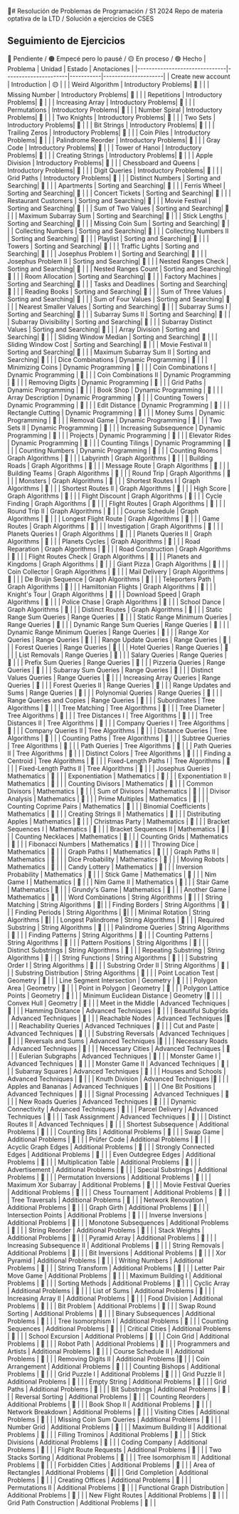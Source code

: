 🔴# Resolución de Problemas de Programación / S1 2024
Repo de materia optativa de la LTD / Solución a ejercicios de CSES 
## Seguimiento de Ejercicios
🔴 Pendiente / 🟠 Empecé pero lo pausé / 🟡 En proceso / 🟢 Hecho
| Problema                      | Unidad               | Estado    | Anotaciones         |
|-------------------------------|----------------------|-----------|---------------------|
| Create new account            | Introduction         |   🟡      |                     |
| Weird Algorithm               | Introductory Problems|   🔴      |                     |
| Missing Number                | Introductory Problems|   🔴      |                     |
| Repetitions                   | Introductory Problems|   🔴      |                     |
| Increasing Array              | Introductory Problems|   🔴      |                     |
| Permutations                  | Introductory Problems|   🔴      |                     |
| Number Spiral                 | Introductory Problems|   🔴      |                     |
| Two Knights                   | Introductory Problems|   🔴      |                     |
| Two Sets                      | Introductory Problems|   🔴      |                     |
| Bit Strings                   | Introductory Problems|   🔴      |                     |
| Trailing Zeros                | Introductory Problems|   🔴      |                     |
| Coin Piles                    | Introductory Problems|   🔴      |                     |
| Palindrome Reorder            | Introductory Problems|   🔴      |                     |
| Gray Code                     | Introductory Problems|   🔴      |                     |
| Tower of Hanoi                | Introductory Problems|   🔴      |                     |
| Creating Strings              | Introductory Problems|   🔴      |                     |
| Apple Division                | Introductory Problems|   🔴      |                     |
| Chessboard and Queens         | Introductory Problems|   🔴      |                     |
| Digit Queries                 | Introductory Problems|   🔴      |                     |
| Grid Paths                    | Introductory Problems|   🔴      |                     |
| Distinct Numbers              | Sorting and Searching|   🔴      |                     |
| Apartments                    | Sorting and Searching|   🔴      |                     |
| Ferris Wheel                  | Sorting and Searching|   🔴      |                     |
| Concert Tickets               | Sorting and Searching|   🔴      |                     |
| Restaurant Customers          | Sorting and Searching|   🔴      |                     |
| Movie Festival                | Sorting and Searching|   🔴      |                     |
| Sum of Two Values             | Sorting and Searching|   🔴      |                     |
| Maximum Subarray Sum          | Sorting and Searching|   🔴      |                     |
| Stick Lengths                 | Sorting and Searching|   🔴      |                     |
| Missing Coin Sum              | Sorting and Searching|   🔴      |                     |
| Collecting Numbers            | Sorting and Searching|   🔴      |                     |
| Collecting Numbers II         | Sorting and Searching|   🔴      |                     |
| Playlist                      | Sorting and Searching|   🔴      |                     |
| Towers                        | Sorting and Searching|   🔴      |                     |
| Traffic Lights                | Sorting and Searching|   🔴      |                     |
| Josephus Problem I            | Sorting and Searching|   🔴      |                     |
| Josephus Problem II           | Sorting and Searching|   🔴      |                     |
| Nested Ranges Check           | Sorting and Searching|   🔴      |                     |
| Nested Ranges Count           | Sorting and Searching|   🔴      |                     |
| Room Allocation               | Sorting and Searching|  🔴       |                     |
| Factory Machines              | Sorting and Searching|  🔴       |                     |
| Tasks and Deadlines           | Sorting and Searching|     🔴    |                     |
| Reading Books                 | Sorting and Searching|  🔴       |                     |
| Sum of Three Values           | Sorting and Searching|    🔴     |                     |
| Sum of Four Values            | Sorting and Searching|    🔴     |                     |
| Nearest Smaller Values        | Sorting and Searching|     🔴    |                     |
| Subarray Sums I               | Sorting and Searching|    🔴     |                     |
| Subarray Sums II              | Sorting and Searching|    🔴     |                     |
| Subarray Divisibility         | Sorting and Searching|    🔴     |                     |
| Subarray Distinct Values      | Sorting and Searching|    🔴     |                     |
| Array Division                | Sorting and Searching|    🔴     |                     |
| Sliding Window Median         | Sorting and Searching|    🔴     |                     |
| Sliding Window Cost           | Sorting and Searching|    🔴     |                     |
| Movie Festival II             | Sorting and Searching|    🔴     |                     |
| Maximum Subarray Sum II       | Sorting and Searching|    🔴     |                     |
| Dice Combinations             | Dynamic Programming  |    🔴     |                     |
| Minimizing Coins              | Dynamic Programming  |    🔴     |                     |
| Coin Combinations I           | Dynamic Programming  |   🔴      |                     |
| Coin Combinations II          | Dynamic Programming  |  🔴       |                     |
| Removing Digits               | Dynamic Programming  |   🔴      |                     |
| Grid Paths                    | Dynamic Programming  |   🔴      |                     |
| Book Shop                     | Dynamic Programming  |   🔴      |                     |
| Array Description             | Dynamic Programming  |   🔴      |                     |
| Counting Towers               | Dynamic Programming  |   🔴      |                     |
| Edit Distance                 | Dynamic Programming  |   🔴      |                     |
| Rectangle Cutting             | Dynamic Programming  |   🔴      |                     |
| Money Sums                    | Dynamic Programming  |     🔴    |                     |
| Removal Game                  | Dynamic Programming  |   🔴      |                     |
| Two Sets II                   | Dynamic Programming  |     🔴    |                     |
| Increasing Subsequence        | Dynamic Programming  |    🔴     |                     |
| Projects                      | Dynamic Programming  |    🔴     |                     |
| Elevator Rides                | Dynamic Programming  |     🔴    |                     |
| Counting Tilings              | Dynamic Programming  |    🔴     |                     |
| Counting Numbers              | Dynamic Programming  |    🔴     |                     |
| Counting Rooms                | Graph Algorithms     |   🔴      |                     |
| Labyrinth                     | Graph Algorithms     |     🔴    |                     |
| Building Roads                | Graph Algorithms     |   🔴      |                     |
| Message Route                 | Graph Algorithms     |     🔴    |                     |
| Building Teams                | Graph Algorithms     |     🔴    |                     |
| Round Trip                    | Graph Algorithms     |     🔴    |                     |
| Monsters                      | Graph Algorithms     |      🔴   |                     |
| Shortest Routes I             | Graph Algorithms     |     🔴    |                     |
| Shortest Routes II            | Graph Algorithms     |    🔴     |                     |
| High Score                    | Graph Algorithms     |    🔴     |                     |
| Flight Discount               | Graph Algorithms     |    🔴     |                     |
| Cycle Finding                 | Graph Algorithms     |     🔴    |                     |
| Flight Routes                 | Graph Algorithms     |    🔴     |                     |
| Round Trip II                 | Graph Algorithms     |    🔴     |                     |
| Course Schedule               | Graph Algorithms     |    🔴     |                     |
| Longest Flight Route          | Graph Algorithms     |   🔴      |                     |
| Game Routes                   | Graph Algorithms     |   🔴      |                     |
| Investigation                 | Graph Algorithms     |   🔴      |                     |
| Planets Queries I             | Graph Algorithms     |   🔴      |                     |
| Planets Queries II            | Graph Algorithms     |   🔴      |                     |
| Planets Cycles                | Graph Algorithms     |   🔴      |                     |
| Road Reparation               | Graph Algorithms     |   🔴      |                     |
| Road Construction             | Graph Algorithms     |   🔴      |                     |
| Flight Routes Check           | Graph Algorithms     |  🔴       |                     |
| Planets and Kingdoms          | Graph Algorithms     |  🔴       |                     |
| Giant Pizza                   | Graph Algorithms     |  🔴       |                     |
| Coin Collector                | Graph Algorithms     |    🔴     |                     |
| Mail Delivery                 | Graph Algorithms     |    🔴     |                     |
| De Bruijn Sequence            | Graph Algorithms     |    🔴     |                     |
| Teleporters Path              | Graph Algorithms     |    🔴     |                     |
| Hamiltonian Flights           | Graph Algorithms     |   🔴      |                     |
| Knight's Tour                 | Graph Algorithms     |   🔴      |                     |
| Download Speed                | Graph Algorithms     |   🔴      |                     |
| Police Chase                  | Graph Algorithms     |   🔴      |                     |
| School Dance                  | Graph Algorithms     |   🔴      |                     |
| Distinct Routes               | Graph Algorithms     |    🔴     |                     |
| Static Range Sum Queries      | Range Queries        |    🔴     |                     |
| Static Range Minimum Queries  | Range Queries        |    🔴     |                     |
| Dynamic Range Sum Queries     | Range Queries        |   🔴      |                     |
| Dynamic Range Minimum Queries | Range Queries        |    🔴     |                     |
| Range Xor Queries             | Range Queries        |     🔴    |                     |
| Range Update Queries          | Range Queries        |     🔴    |                     |
| Forest Queries                | Range Queries        |     🔴    |                     |
| Hotel Queries                 | Range Queries        |    🔴     |                     |
| List Removals                 | Range Queries        |   🔴      |                     |
| Salary Queries                | Range Queries        |   🔴      |                     |
| Prefix Sum Queries            | Range Queries        |   🔴      |                     |
| Pizzeria Queries              | Range Queries        |    🔴     |                     |
| Subarray Sum Queries          | Range Queries        |   🔴      |                     |
| Distinct Values Queries       | Range Queries        |   🔴      |                     |
| Increasing Array Queries      | Range Queries        |   🔴      |                     |
| Forest Queries II             | Range Queries        |   🔴      |                     |
| Range Updates and Sums        | Range Queries        |   🔴      |                     |
| Polynomial Queries            | Range Queries        |   🔴      |                     |
| Range Queries and Copies      | Range Queries        |   🔴      |                     |
| Subordinates                  | Tree Algorithms      |   🔴      |                     |
| Tree Matching                 | Tree Algorithms      |   🔴      |                     |
| Tree Diameter                 | Tree Algorithms      |    🔴     |                     |
| Tree Distances I              | Tree Algorithms      |    🔴    |                     |
| Tree Distances II             | Tree Algorithms      |    🔴     |                     |
| Company Queries I             | Tree Algorithms      |    🔴     |                     |
| Company Queries II            | Tree Algorithms      |   🔴      |                     |
| Distance Queries              | Tree Algorithms      |   🔴      |                     |
| Counting Paths                | Tree Algorithms      |  🔴       |                     |
| Subtree Queries               | Tree Algorithms      |   🔴      |                     |
| Path Queries                  | Tree Algorithms      |  🔴       |                     |
| Path Queries II               | Tree Algorithms      |  🔴       |                     |
| Distinct Colors               | Tree Algorithms      |   🔴      |                     |
| Finding a Centroid            | Tree Algorithms      |  🔴       |                     |
| Fixed-Length Paths I          | Tree Algorithms      |  🔴       |                     |
| Fixed-Length Paths II         | Tree Algorithms      |  🔴       |                     |
| Josephus Queries              | Mathematics          |  🔴       |                     |
| Exponentiation                | Mathematics          |  🔴       |                     |
| Exponentiation II             | Mathematics          |   🔴      |                     |
| Counting Divisors             | Mathematics          |   🔴      |                     |
| Common Divisors               | Mathematics          |   🔴      |                     |
| Sum of Divisors               | Mathematics          |   🔴      |                     |
| Divisor Analysis              | Mathematics          |   🔴      |                     |
| Prime Multiples               | Mathematics          |   🔴      |                     |
| Counting Coprime Pairs        | Mathematics          |   🔴      |                     |
| Binomial Coefficients         | Mathematics          |  🔴       |                     |
| Creating Strings II           | Mathematics          |  🔴       |                     |
| Distributing Apples           | Mathematics          |  🔴       |                     |
| Christmas Party               | Mathematics          |  🔴       |                     |
| Bracket Sequences I           | Mathematics          |  🔴       |                     |
| Bracket Sequences II          | Mathematics          |  🔴       |                     |
| Counting Necklaces            | Mathematics          |  🔴       |                     |
| Counting Grids                | Mathematics          |  🔴       |                     |
| Fibonacci Numbers             | Mathematics          |  🔴       |                     |
| Throwing Dice                 | Mathematics          |  🔴       |                     |
| Graph Paths I                 | Mathematics          |  🔴       |                     |
| Graph Paths II                | Mathematics          |  🔴       |                     |
| Dice Probability              | Mathematics          |  🔴       |                     |
| Moving Robots                 | Mathematics          |  🔴       |                     |
| Candy Lottery                 | Mathematics          |  🔴       |                     |
| Inversion Probability         | Mathematics          |  🔴       |                     |
| Stick Game                    | Mathematics          |  🔴       |                     |
| Nim Game I                    | Mathematics          |  🔴       |                     |
| Nim Game II                   | Mathematics          |  🔴       |                     |
| Stair Game                    | Mathematics          |   🔴      |                     |
| Grundy's Game                 | Mathematics          |     🔴    |                     |
| Another Game                  | Mathematics          |       🔴  |                     |
| Word Combinations             | String Algorithms    |        🔴 |                     |
| String Matching               | String Algorithms    |         🔴|                     |
| Finding Borders               | String Algorithms    |        🔴 |                     |
| Finding Periods               | String Algorithms    |         🔴|                     |
| Minimal Rotation              | String Algorithms    |         🔴|                     |
| Longest Palindrome            | String Algorithms    |    🔴     |                     |
| Required Substring            | String Algorithms    |     🔴    |                     |
| Palindrome Queries            | String Algorithms    |      🔴   |                     |
| Finding Patterns              | String Algorithms    |     🔴    |                     |
| Counting Patterns             | String Algorithms    |     🔴    |                     |
| Pattern Positions             | String Algorithms    |      🔴   |                     |
| Distinct Substrings           | String Algorithms    |       🔴  |                     |
| Repeating Substring           | String Algorithms    |       🔴  |                     |
| String Functions              | String Algorithms    |       🔴  |                     |
| Substring Order I             | String Algorithms    |     🔴    |                     |
| Substring Order II            | String Algorithms    |    🔴     |                     |
| Substring Distribution        | String Algorithms    |      🔴   |                     |
| Point Location Test           | Geometry             |        🔴 |                     |
| Line Segment Intersection     | Geometry             |      🔴   |                     |
| Polygon Area                  | Geometry             |        🔴 |                     |
| Point in Polygon              | Geometry             |     🔴    |                     |
| Polygon Lattice Points        | Geometry             |      🔴   |                     |
| Minimum Euclidean Distance    | Geometry             |🔴         |                     |
| Convex Hull                   | Geometry             |  🔴       |                     |
| Meet in the Middle            | Advanced Techniques  |    🔴     |                     |
| Hamming Distance              | Advanced Techniques  |      🔴   |                     |
| Beautiful Subgrids            | Advanced Techniques  |        🔴 |                     |
| Reachable Nodes               | Advanced Techniques  |🔴         |                     |
| Reachability Queries          | Advanced Techniques  |  🔴       |                     |
| Cut and Paste                 | Advanced Techniques  |    🔴     |                     |
| Substring Reversals           | Advanced Techniques  |      🔴   |                     |
| Reversals and Sums            | Advanced Techniques  |🔴         |                     |
| Necessary Roads               | Advanced Techniques  |  🔴       |                     |
| Necessary Cities              | Advanced Techniques  |    🔴     |                     |
| Eulerian Subgraphs            | Advanced Techniques  |      🔴   |                     |
| Monster Game I                | Advanced Techniques  | 🔴        |                     |
| Monster Game II               | Advanced Techniques  |   🔴      |                     |
| Subarray Squares              | Advanced Techniques  |     🔴    |                     |
| Houses and Schools            | Advanced Techniques  |       🔴  |                     |
| Knuth Division                | Advanced Techniques  |🔴         |                     |
| Apples and Bananas            | Advanced Techniques  |   🔴      |                     |
| One Bit Positions             | Advanced Techniques  |   🔴      |                     |
| Signal Processing             | Advanced Techniques  |   🔴      |                     |
| New Roads Queries             | Advanced Techniques  |   🔴      |                     |
| Dynamic Connectivity          | Advanced Techniques  |   🔴      |                     |
| Parcel Delivery               | Advanced Techniques  |   🔴      |                     |
| Task Assignment               | Advanced Techniques  |   🔴      |                     |
| Distinct Routes II            | Advanced Techniques  |   🔴      |                     |
| Shortest Subsequence          | Additional Problems  |   🔴      |                     |
| Counting Bits                 | Additional Problems  |   🔴      |                     |
| Swap Game                     | Additional Problems  |  🔴       |                     |
| Prüfer Code                   | Additional Problems  |  🔴       |                     |
| Acyclic Graph Edges           | Additional Problems  |   🔴      |                     |
| Strongly Connected Edges      | Additional Problems  |  🔴       |                     |
| Even Outdegree Edges          | Additional Problems  |   🔴      |                     |
| Multiplication Table          | Additional Problems  |  🔴       |                     |
| Advertisement                 | Additional Problems  | 🔴        |                     |
| Special Substrings            | Additional Problems  |   🔴     |                     |
| Permutation Inversions        | Additional Problems  |    🔴     |                     |
| Maximum Xor Subarray          | Additional Problems  |    🔴     |                     |
| Movie Festival Queries        | Additional Problems  |    🔴     |                     |
| Chess Tournament              | Additional Problems  |    🔴     |                     |
| Tree Traversals               | Additional Problems  |    🔴     |                     |
| Network Renovation            | Additional Problems  |    🔴     |                     |
| Graph Girth                   | Additional Problems  |    🔴     |                     |
| Intersection Points           | Additional Problems  |     🔴    |                     |
| Inverse Inversions            | Additional Problems  |    🔴     |                     |
| Monotone Subsequences         | Additional Problems  |    🔴     |                     |
| String Reorder                | Additional Problems  |    🔴     |                     |
| Stack Weights                 | Additional Problems  |    🔴     |                     |
| Pyramid Array                 | Additional Problems  |   🔴      |                     |
| Increasing Subsequence II     | Additional Problems  |     🔴    |                     |
| String Removals               | Additional Problems  |   🔴      |                     |
| Bit Inversions                | Additional Problems  |    🔴     |                     |
| Xor Pyramid                   | Additional Problems  |    🔴     |                     |
| Writing Numbers               | Additional Problems  |    🔴     |                     |
| String Transform              | Additional Problems  |     🔴    |                     |
| Letter Pair Move Game         | Additional Problems  |    🔴     |                     |
| Maximum Building I            | Additional Problems  |    🔴     |                     |
| Sorting Methods               | Additional Problems  |   🔴      |                     |
| Cyclic Array                  | Additional Problems  |   🔴      |                     |
| List of Sums                  | Additional Problems  |    🔴     |                     |
| Increasing Array II           | Additional Problems  |    🔴     |                     |
| Food Division                 | Additional Problems  |  🔴       |                     |
| Bit Problem                   | Additional Problems  |    🔴     |                     |
| Swap Round Sorting            | Additional Problems  |    🔴     |                     |
| Binary Subsequences           | Additional Problems  |    🔴     |                     |
| Tree Isomorphism I            | Additional Problems  |    🔴     |                     |
| Counting Sequences            | Additional Problems  |   🔴      |                     |
| Critical Cities               | Additional Problems  |    🔴     |                     |
| School Excursion              | Additional Problems  |   🔴      |                     |
| Coin Grid                     | Additional Problems  |   🔴      |                     |
| Robot Path                    | Additional Problems  |      🔴   |                     |
| Programmers and Artists       | Additional Problems  |    🔴     |                     |
| Course Schedule II            | Additional Problems  |  🔴       |                     |
| Removing Digits II            | Additional Problems  |🔴         |                     |
| Coin Arrangement              | Additional Problems  |        🔴 |                     |
| Counting Bishops              | Additional Problems  |        🔴 |                     |
| Grid Puzzle I                 | Additional Problems  |        🔴 |                     |
| Grid Puzzle II                | Additional Problems  |      🔴   |                     |
| Empty String                  | Additional Problems  |    🔴     |                     |
| Grid Paths                    | Additional Problems  |       🔴  |                     |
| Bit Substrings                | Additional Problems  |     🔴    |                     |
| Reversal Sorting              | Additional Problems  |   🔴      |                     |
| Counting Reorders             | Additional Problems  | 🔴        |                     |
| Book Shop II                  | Additional Problems  |       🔴  |                     |
| Network Breakdown             | Additional Problems  |     🔴    |                     |
| Visiting Cities               | Additional Problems  |   🔴      |                     |
| Missing Coin Sum Queries      | Additional Problems  | 🔴        |                     |
| Number Grid                   | Additional Problems  |      🔴   |                     |
| Maximum Building II           | Additional Problems  |      🔴   |                     |
| Filling Trominos              | Additional Problems  |    🔴     |                     |
| Stick Divisions               | Additional Problems  |   🔴      |                     |
| Coding Company                | Additional Problems  |   🔴      |                     |
| Flight Route Requests         | Additional Problems  |      🔴   |                     |
| Two Stacks Sorting            | Additional Problems  |    🔴     |                     |
| Tree Isomorphism II           | Additional Problems  |  🔴       |                     |
| Forbidden Cities              | Additional Problems  | 🔴        |                     |
| Area of Rectangles            | Additional Problems  |         🔴|                     |
| Grid Completion               | Additional Problems  |       🔴  |                     |
| Creating Offices              | Additional Problems  |     🔴    |                     |
| Permutations II               | Additional Problems  |   🔴      |                     |
| Functional Graph Distribution | Additional Problems  |     🔴    |                     |
| New Flight Routes             | Additional Problems  |       🔴  |                     |
| Grid Path Construction        | Additional Problems  |     🔴    |                     |
